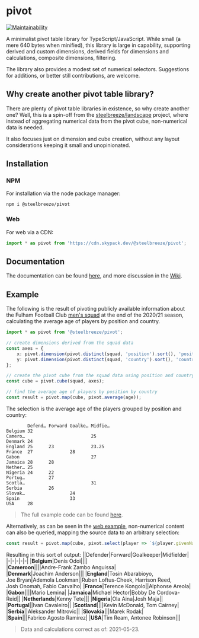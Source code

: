 # pivot
[![Maintainability](https://api.codeclimate.com/v1/badges/c8ed29d6e2fa0bc0d582/maintainability)](https://codeclimate.com/github/steelbreeze/pivot/maintainability)

A minimalist pivot table library for TypeScript/JavaScript. While small (a mere 640 bytes when minified), this library is large in capability, supporting derived and custom dimensions, derived fields for dimensions and calculations, composite dimensions, filtering.

The library also provides a modest set of numerical selectors. Suggestions for additions, or better still contributions, are welcome.

## Why create another pivot table library?
There are plenty of pivot table libraries in existence, so why create another one? Well, this is a spin-off from the [steelbreeze/landscape](https://github.com/steelbreeze/landscape) project, where instead of aggregating numerical data from the pivot cube, non-numerical data is needed.

It also focuses just on dimension and cube creation, without any layout considerations keeping it small and unopinionated.

## Installation
### NPM
For installation via the node package manager:
```
npm i @steelbreeze/pivot
```
### Web
For web via a CDN:
```javascript
import * as pivot from 'https://cdn.skypack.dev/@steelbreeze/pivot';
```

## Documentation
The documentation can be found [here](http://steelbreeze.net/pivot/api/v2), and more discussion in the [Wiki](https://github.com/steelbreeze/pivot/wiki).

## Example
The following is the result of pivoting publicly available information about the Fulham Football Club [men's squad](https://web.archive.org/web/20210516151437/https://www.fulhamfc.com/teams) at the end of the 2020/21 season, calculating the average age of players by position and country.
```typescript
import * as pivot from '@steelbreeze/pivot';

// create dimensions derived from the squad data
const axes = {
	x: pivot.dimension(pivot.distinct(squad, 'position').sort(), 'position'),
	y: pivot.dimension(pivot.distinct(squad, 'country').sort(), 'country')
};

// create the pivot cube from the squad data using position and country for x and y axes
const cube = pivot.cube(squad, axes);

// find the average age of players by position by country
const result = pivot.map(cube, pivot.average(age));
```
The selection is the average age of the players grouped by position and country:
```
        Defend… Forward Goalke… Midfie…
Belgium 32
Camero…                         25
Denmark 24
England 25      23              23.25
France  27              28
Gabon                           27
Jamaica 28      28
Nether… 25
Nigeria 24      22
Portug…         27
Scotla…                         31
Serbia          26
Slovak…                 24
Spain                   33
USA     28
```
> The full example code can be found [here](src/example/index.ts).

Alternatively, as can be seen in the [web example](https://steelbreeze.net/pivot), non-numerical content can also be queried, mapping the source data to an arbitrary selection:
```javascript
const result = pivot.map(cube, pivot.select(player => `${player.givenName}&nbsp;${player.familyName}`));

```
 Resulting in this sort of output:
||Defender|Forward|Goalkeeper|Midfielder|
|-|-|-|-|-|
|**Belgium**|Denis&nbsp;Odoi||||			
|**Cameroon**||||Andre-Frank&nbsp;Zambo&nbsp;Anguissa|
|**Denmark**|Joachim&nbsp;Anderson|||
|**England**|Tosin&nbsp;Abarabioyo, Joe&nbsp;Bryan|Ademola&nbsp;Lookman||Ruben&nbsp;Loftus-Cheek, Harrison&nbsp;Reed, Josh&nbsp;Onomah, Fabio&nbsp;Carvalho|
|**France**|Terence&nbsp;Kongolo||Alphonse&nbsp;Areola|
|**Gabon**||||Mario&nbsp;Lemina|
|**Jamaica**|Michael&nbsp;Hector|Bobby&nbsp;De&nbsp;Cordova-Reid||
|**Netherlands**|Kenny&nbsp;Tete|||
|**Nigeria**|Ola Aina|Josh&nbsp;Maja||
|**Portugal**||Ivan&nbsp;Cavaleiro||
|**Scotland**||||Kevin&nbsp;McDonald, Tom&nbsp;Cairney|
|**Serbia**||Aleksander&nbsp;Mitrovic||
|**Slovakia**|||Marek&nbsp;Rodak|
|**Spain**|||Fabrico&nbsp;Agosto&nbsp;Ramirez|
|**USA**|Tim&nbsp;Ream, Antonee&nbsp;Robinson|||

> Data and calculations correct as of: 2021-05-23.
